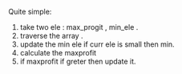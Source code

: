 Quite simple:
1. take two ele  : max_progit , min_ele .
2. traverse the array .
3. update the min ele if curr ele is small then min.
4. calculate the maxprofit
5. if maxprofit if greter then update it.